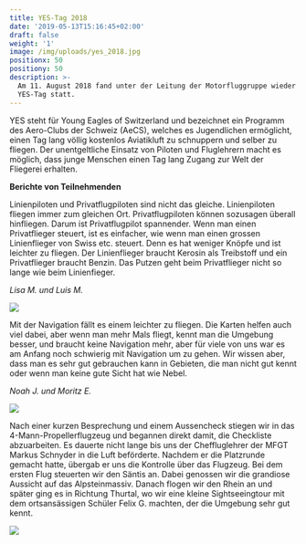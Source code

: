 ```yaml
---
title: YES-Tag 2018
date: '2019-05-13T15:16:45+02:00'
draft: false
weight: '1'
image: /img/uploads/yes_2018.jpg
positionx: 50
positiony: 50
description: >-
  Am 11. August 2018 fand unter der Leitung der Motorfluggruppe wieder ein
  YES-Tag statt.
---
```

YES steht für Young Eagles of Switzerland und bezeichnet ein Programm des Aero-Clubs der Schweiz (AeCS), welches es Jugendlichen ermöglicht, einen Tag lang völlig kostenlos Aviatikluft zu schnuppern und selber zu fliegen. Der unentgeltliche Einsatz von Piloten und Fluglehrern macht es möglich, dass junge Menschen einen Tag lang Zugang zur Welt der Fliegerei erhalten.

**Berichte von Teilnehmenden**

Linienpiloten und Privatflugpiloten sind nicht das gleiche. Linienpiloten fliegen immer zum gleichen Ort. Privatflugpiloten können sozusagen überall hinfliegen. Darum ist Privatflugpilot spannender. Wenn man einen Privatflieger steuert, ist es einfacher, wie wenn man einen grossen Linienflieger von Swiss etc. steuert. Denn es hat weniger Knöpfe und ist leichter zu fliegen. Der Linienflieger braucht Kerosin als Treibstoff und ein Privatflieger braucht Benzin. Das Putzen geht beim Privatflieger nicht so lange wie beim Linienfieger.

_Lisa M. und Luis M._

![](/img/uploads/yes2018_1.jpg)

Mit der Navigation fällt es einem leichter zu fliegen. Die Karten helfen auch viel dabei, aber wenn man mehr Mals fliegt, kennt man die Umgebung besser, und braucht keine Navigation mehr, aber für viele von uns war es am Anfang noch schwierig mit Navigation um zu gehen. Wir wissen aber, dass man es sehr gut gebrauchen kann in Gebieten, die man nicht gut kennt oder wenn man keine gute Sicht hat wie Nebel. 

_Noah J. und Moritz E._ 

![](/img/uploads/yes2018_2.jpg)

Nach einer kurzen Besprechung und einem Aussencheck stiegen wir in das 4-Mann-Propellerflugzeug und begannen direkt damit, die Checkliste abzuarbeiten. Es dauerte nicht lange bis uns der Cheffluglehrer der MFGT Markus Schnyder in die Luft beförderte. Nachdem er die Platzrunde gemacht hatte, übergab er uns die Kontrolle über das Flugzeug. Bei dem ersten Flug steuerten wir den Säntis an. Dabei genossen wir die grandiose Aussicht auf das Alpsteinmassiv. Danach flogen wir den Rhein an und später ging es in Richtung Thurtal, wo wir eine kleine Sightseeingtour mit dem ortsansässigen Schüler Felix G. machten, der die Umgebung sehr gut kennt.

![](/img/uploads/yes2018_3.jpg)
